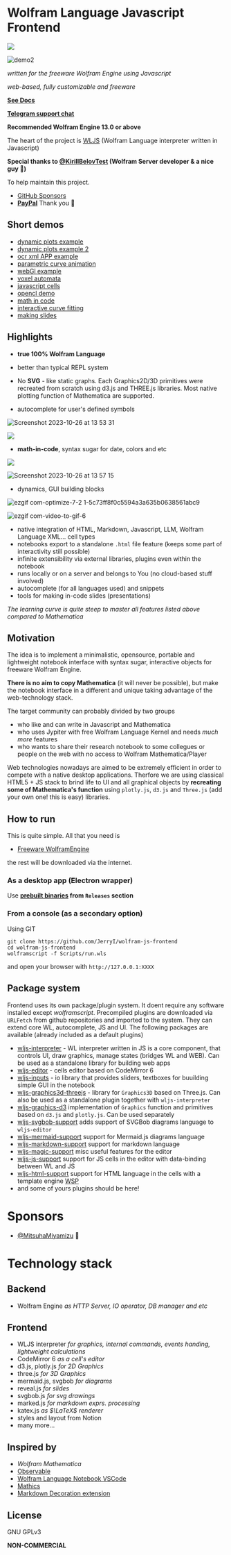 # Wolfram Language Javascript Frontend
![](imgs/light.png)

![demo2](https://github.com/JerryI/wolfram-js-frontend/assets/4111822/374982a5-f127-4fcd-89de-cb285cfb313b)

*written for the freeware Wolfram Engine using Javascript*

*web-based, fully customizable and freeware*

__[See Docs](https://jerryi.github.io/wljs-docs/)__

__[Telegram support chat](https://t.me/+PBotB9UJw-hiZDEy)__

**Recommended Wolfram Engine 13.0 or above**


The heart of the project is [WLJS](https://github.com/JerryI/wljs-interpreter) (Wolfram Language interpreter written in Javascript)

__Special thanks to [@KirillBelovTest](https://github.com/KirillBelovTest) (Wolfram Server developer & a nice guy 🧡)__

To help maintain this project. 
- [GitHub Sponsors](https://github.com/sponsors/JerryI)
- [__PayPal__](https://www.paypal.com/donate/?hosted_button_id=BN9LWUUUJGW54)
Thank you 🍺 

## Short demos
- [dynamic plots example](https://youtu.be/e6B1LKES_Og?si=kxg0wgbEj7F1uVW-)
- [dynamic plots example 2](https://youtu.be/9ON7BseR0Jw?si=zPPAXh_rnMDGc3KQ)
- [ocr xml APP example](https://youtu.be/4ERM46btUHc)
- [parametric curve animation](https://youtu.be/Q7GBqxpn3Is?si=_S_AVwNIADNk7aH8)
- [webGl example](https://youtu.be/eM86NDaXV3g?si=p9Hp_swtqQaW3UbH)
- [voxel automata](https://youtu.be/ka3FFy3X_W8?si=ixyIgo0fZyroYuoT)
- [javascript cells](https://youtu.be/894fye8hZEw?si=iJEz3Anl2Uvuwa4V)
- [opencl demo](https://youtu.be/3-am2UOJgqc?si=0Ikziehpj--3q1Ss)
- [math in code](https://youtu.be/zRv1qhMtCms?si=iVWxfXTRPFI55sQq)
- [interactive curve fitting](https://youtu.be/HueV9Aag05s?si=BLwzCnr2qmh11Lt8)
- [making slides](https://youtu.be/7cEYJG7nk7U?si=5IztrSO4cAzjGtod)


## Highlights



- __true 100% Wolfram Language__
- better than typical REPL system
- No __SVG__ - like static graphs. Each Graphics2D/3D primitives were recreated from scratch using d3.js and THREE.js libraries. Most native plotting function of Mathematica are supported.

- autocomplete for user's defined symbols

![Screenshot 2023-10-26 at 13 53 31](https://github.com/JerryI/wolfram-js-frontend/assets/4111822/58cc553c-cae6-4ece-8816-265277fe4dc2)


![](imgs/Screenshot%202023-11-07%20at%2022.19.30.png)

- __math-in-code__, syntax sugar for date, colors and etc

![](imgs/Screenshot%202023-11-07%20at%2022.19.14.png)

![Screenshot 2023-10-26 at 13 57 15](https://github.com/JerryI/wolfram-js-frontend/assets/4111822/966baa06-e56d-4830-963d-e80f170b4ae9)

- dynamics, GUI building blocks

![ezgif com-optimize-7-2 1-5c73ff8f0c5594a3a635b0638561abc9](https://github.com/JerryI/wolfram-js-frontend/assets/4111822/2a624fca-0edd-47f7-a4f9-23235ffceacd)

![ezgif com-video-to-gif-6](https://github.com/JerryI/wolfram-js-frontend/assets/4111822/b24951ca-fb89-430b-a8c1-340ddb5263cc)


- native integration of HTML, Markdown, Javascript, LLM, Wolfram Language XML... cell types
- notebooks export to a standalone `.html` file feature (keeps some part of interactivity still possible)
- infinite extensibility via external libraries, plugins even within the notebook 
- runs locally or on a server and belongs to You (no cloud-based stuff involved)
- autocomplete (for all languages used) and snippets
- tools for making in-code slides (presentations)

*The learning curve is quite steep to master all features listed above compared to Mathematica*

## Motivation
The idea is to implement a minimalistic, opensource, portable and lightweight notebook interface with syntax sugar, interactive objects for freeware Wolfram Engine.

__There is no aim to copy Mathematica__ (it will never be possible), but make the notebook interface in a different and unique taking advantage of the web-technology stack.

The target community can probably divided by two groups
- who like and can write in Javascript and Mathematica
- who uses Jypiter with free Wolfram Language Kernel and needs *much more* features
- who wants to share their research notebook to some collegues or people on the web with no access to Wolfram Mathematica/Player

Web technologies nowadays are aimed to be extremely efficient in order to compete with a native desktop applications. Therfore we are using classical HTML5 + JS stack to brind life to UI and all graphical objects by __recreating some of Mathematica's function__ using `plotly.js`, `d3.js` and `Three.js` (add your own one! this is easy) libraries. 


## How to run
This is quite simple. All that you need is

- [Freeware WolframEngine](https://www.wolfram.com/engine/)

the rest will be downloaded via the internet. 

### As a desktop app (Electron wrapper)
Use __[prebuilt binaries](https://github.com/JerryI/wolfram-js-frontend/releases) from `Releases` section__ 

### From a console (as a secondary option)
Using GIT

```shell
git clone https://github.com/JerryI/wolfram-js-frontend
cd wolfram-js-frontend
wolframscript -f Scripts/run.wls
```
and open your browser with `http://127.0.0.1:XXXX`


## Package system
Frontend uses its own package/plugin system. It doent require any software installed except *wolframscript*. Precompiled plugins are downloaded via `URLFetch` from github repositories and imported to the system. They can extend core WL, autocomplete, JS and UI. The following packages are available (already included as a default plugins)

- [wljs-interpreter](https://github.com/JerryI/wljs-interpreter) - WL interpreter written in JS is a core component, that controls UI, draw graphics, manage states (bridges WL and WEB). Can be used as a standalone library for building web apps
- [wljs-editor](https://github.com/JerryI/wljs-editor) - cells editor based on CodeMirror 6
- [wljs-inputs](https://github.com/JerryI/wljs-inputs) - io library that provides sliders, textboxes for buuilding simple GUI in the notebook
- [wljs-graphics3d-threejs](https://github.com/JerryI/Mathematica-ThreeJS-graphics-engine) - library for `Graphics3D` based on Three.js. Can also be used as a standalone plugin together with `wljs-interpreter`
- [wljs-graphics-d3](https://github.com/JerryI/wljs-graphics-d3) implementation of `Graphics` function and primitives based on `d3.js` and `plotly.js`. Can be used separately
- [wljs-svgbob-support](https://github.com/JerryI/wljs-svgbob-support) adds support of SVGBob diagrams language to `wljs-editor`
- [wljs-mermaid-support](https://github.com/JerryI/wljs-mermaid-support) support for Mermaid.js diagrams language
- [wljs-markdown-support](https://github.com/JerryI/wljs-markdown-support) support for markdown language
- [wljs-magic-support](https://github.com/JerryI/wljs-magic-support) misc useful features for the editor
- [wljs-js-support](https://github.com/JerryI/wljs-js-support) support for JS cells in the editor with data-binding between WL and JS
- [wljs-html-support](https://github.com/JerryI/wljs-html-support) support for HTML language in the cells with a template engine [WSP](https://github.com/JerryI/tinyweb-mathematica/tree/master/Tinyweb)
- and some of yours plugins should be here!

# Sponsors 
- [@MitsuhaMiyamizu](https://github.com/MitsuhaMiyamizu) 🤍

# Technology stack
## Backend
- Wolfram Engine
*as HTTP Server, IO operator, DB manager and etc*
## Frontend
- WLJS interpreter *for graphics, internal commands, events handing, lightweight calculations*
- CodeMirror 6 *as a cell's editor*
- d3.js, plotly.js *for 2D Graphics*
- three.js *for 3D Graphics*
- mermaid.js, svgbob *for diagrams*
- reveal.js *for slides*
- svgbob.js *for svg drawings*
- marked.js *for markdown exprs. processing*
- katex.js *as $\LaTeX$ renderer*
- styles and layout from Notion
- many more...


## Inspired by
- *Wolfram Mathematica*
- [Observable](http://observablehq.com/@jerryi)
- [Wolfram Language Notebook VSCode](https://github.com/njpipeorgan/wolfram-language-notebook)
- [Mathics](https://mathics.org)
- [Markdown Decoration extension](https://github.com/fuermosi777) 

## License
GNU GPLv3

__NON-COMMERCIAL__


